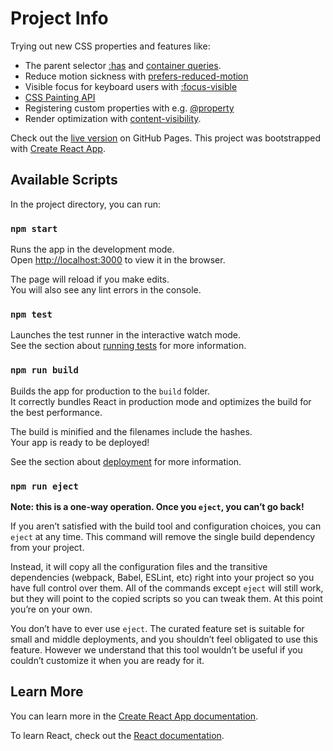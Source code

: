 # Project Info

Trying out new CSS properties and features like:
- The parent selector [:has](https://developer.mozilla.org/en-US/docs/Web/CSS/:has) and [container queries](https://developer.mozilla.org/en-US/docs/Web/CSS/CSS_Container_Queries).
- Reduce motion sickness with [prefers-reduced-motion](https://developer.mozilla.org/en-US/docs/Web/CSS/@media/prefers-reduced-motion)
- Visible focus for keyboard users with [:focus-visible](https://developer.mozilla.org/en-US/docs/Web/CSS/:focus-visible)
- [CSS Painting API](https://developer.mozilla.org/en-US/docs/Web/API/CSS_Painting_API)
- Registering custom properties with e.g. [@property](https://developer.mozilla.org/en-US/docs/Web/CSS/@property)
- Render optimization with [content-visibility](https://developer.mozilla.org/en-US/docs/Web/CSS/content-visibility).

Check out the [live version](https://alexlehner86.github.io/fancy-css-playground/#/) on GitHub Pages. This project was bootstrapped with [Create React App](https://github.com/facebook/create-react-app).

## Available Scripts

In the project directory, you can run:

### `npm start`

Runs the app in the development mode.\
Open [http://localhost:3000](http://localhost:3000) to view it in the browser.

The page will reload if you make edits.\
You will also see any lint errors in the console.

### `npm test`

Launches the test runner in the interactive watch mode.\
See the section about [running tests](https://facebook.github.io/create-react-app/docs/running-tests) for more information.

### `npm run build`

Builds the app for production to the `build` folder.\
It correctly bundles React in production mode and optimizes the build for the best performance.

The build is minified and the filenames include the hashes.\
Your app is ready to be deployed!

See the section about [deployment](https://facebook.github.io/create-react-app/docs/deployment) for more information.

### `npm run eject`

**Note: this is a one-way operation. Once you `eject`, you can’t go back!**

If you aren’t satisfied with the build tool and configuration choices, you can `eject` at any time. This command will remove the single build dependency from your project.

Instead, it will copy all the configuration files and the transitive dependencies (webpack, Babel, ESLint, etc) right into your project so you have full control over them. All of the commands except `eject` will still work, but they will point to the copied scripts so you can tweak them. At this point you’re on your own.

You don’t have to ever use `eject`. The curated feature set is suitable for small and middle deployments, and you shouldn’t feel obligated to use this feature. However we understand that this tool wouldn’t be useful if you couldn’t customize it when you are ready for it.

## Learn More

You can learn more in the [Create React App documentation](https://facebook.github.io/create-react-app/docs/getting-started).

To learn React, check out the [React documentation](https://reactjs.org/).
